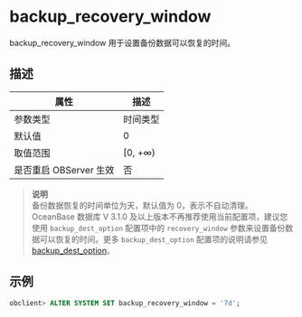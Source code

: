 backup_recovery_window 
===========================================

backup_recovery_window 用于设置备份数据可以恢复的时间。

描述 
-----------------------



|      **属性**      |  **描述**  |
|------------------|----------|
| 参数类型             | 时间类型     |
| 默认值              | 0        |
| 取值范围             | \[0, +∞) |
| 是否重启 OBServer 生效 | 否        |


> **说明**<br>
> 备份数据恢复的时间单位为天，默认值为 0，表示不自动清理。OceanBase 数据库 V 3.1.0 及以上版本不再推荐使用当前配置项，建议您使用 `backup_dest_option` 配置项中的 `recovery_window` 参数来设置备份数据可以恢复的时间。更多 `backup_dest_option` 配置项的说明请参见 [backup_dest_option](../300.system-configuration-items/1800.backup_dest_option.md)。

示例 
-----------------------

```sql
obclient> ALTER SYSTEM SET backup_recovery_window = '7d';
```

